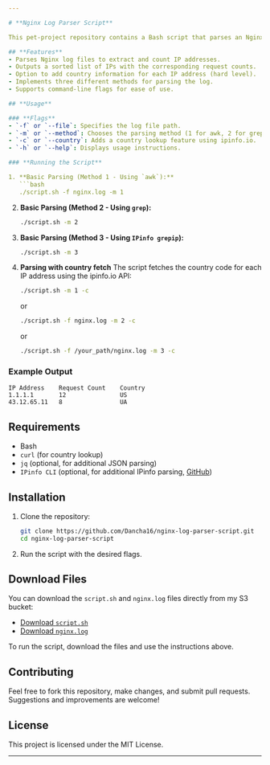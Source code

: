 ```yaml
---

# **Nginx Log Parser Script**

This pet-project repository contains a Bash script that parses an Nginx log file (`nginx.log`) and generates a report of IP addresses, the number of requests from each IP, and optionally, the country associated with each IP address.

## **Features**
- Parses Nginx log files to extract and count IP addresses.
- Outputs a sorted list of IPs with the corresponding request counts.
- Option to add country information for each IP address (hard level).
- Implements three different methods for parsing the log.
- Supports command-line flags for ease of use.

## **Usage**

### **Flags**
- `-f` or `--file`: Specifies the log file path.
- `-m` or `--method`: Chooses the parsing method (1 for awk, 2 for grep + cut, 3 for IPinfo grepip).
- `-c` or `--country`: Adds a country lookup feature using ipinfo.io.
- `-h` or `--help`: Displays usage instructions.

### **Running the Script**

1. **Basic Parsing (Method 1 - Using `awk`):**
   ```bash
   ./script.sh -f nginx.log -m 1
   ```

2. **Basic Parsing (Method 2 - Using `grep`):**
    ```bash
   ./script.sh -m 2
   ```

3. **Basic Parsing (Method 3 - Using `IPinfo grepip`):**
   ```bash
   ./script.sh -m 3
   ```
4. **Parsing with country fetch**
   The script fetches the country code for each IP address using the ipinfo.io API:
   ```bash 
   ./script.sh -m 1 -c 
   ```
   or 

   ```bash
   ./script.sh -f nginx.log -m 2 -c
   ```
   or 

   ```bash
   ./script.sh -f /your_path/nginx.log -m 3 -c
   ```

### **Example Output**
```
IP Address    Request Count    Country
1.1.1.1       12               US
43.12.65.11   8                UA
```

## **Requirements**
- Bash
- `curl` (for country lookup)
- `jq` (optional, for additional JSON parsing)
- `IPinfo CLI` (optional, for additional IPinfo parsing, [GitHub](https://github.com/ipinfo/cli))

## **Installation**

1. Clone the repository:
   ```bash
   git clone https://github.com/Dancha16/nginx-log-parser-script.git
   cd nginx-log-parser-script
   ```

2. Run the script with the desired flags.

## **Download Files**

You can download the `script.sh` and `nginx.log` files directly from my S3 bucket:

- [Download `script.sh`](https://nginx-log-parser-script.s3.eu-north-1.amazonaws.com/script.sh)
- [Download `nginx.log`](https://nginx-log-parser-script.s3.eu-north-1.amazonaws.com/nginx.log)

To run the script, download the files and use the instructions above.

## **Contributing**
Feel free to fork this repository, make changes, and submit pull requests. Suggestions and improvements are welcome!

## **License**
This project is licensed under the MIT License.

---
```

